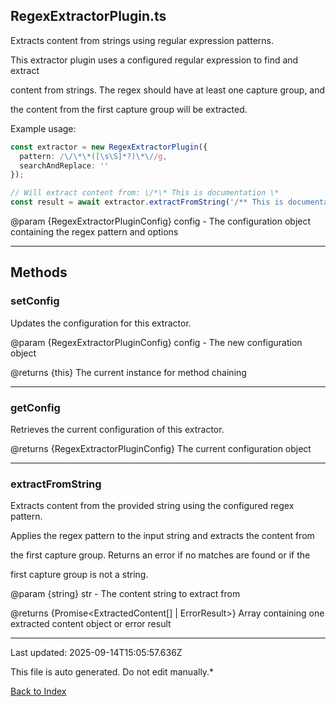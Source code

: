 ## RegexExtractorPlugin.ts





 Extracts content from strings using regular expression patterns.

 

 This extractor plugin uses a configured regular expression to find and extract

 content from strings. The regex should have at least one capture group, and

 the content from the first capture group will be extracted.

 

 Example usage:

 ```typescript
 const extractor = new RegexExtractorPlugin({
   pattern: /\/\*\*([\s\S]*?)\*\//g,
   searchAndReplace: ''
 });
 
 // Will extract content from: \/*\* This is documentation \*
 const result = await extractor.extractFromString('/** This is documentation *\/');
 ```
 

 @param {RegexExtractorPluginConfig} config - The configuration object containing the regex pattern and options

 



---



## Methods



### **setConfig**

 Updates the configuration for this extractor.

 

 @param {RegexExtractorPluginConfig} config - The new configuration object

 @returns {this} The current instance for method chaining

 



---



### **getConfig**

 Retrieves the current configuration of this extractor.

 

 @returns {RegexExtractorPluginConfig} The current configuration object

 



---



### **extractFromString**

 Extracts content from the provided string using the configured regex pattern.

 

 Applies the regex pattern to the input string and extracts the content from

 the first capture group. Returns an error if no matches are found or if the

 first capture group is not a string.

 

 @param {string} str - The content string to extract from

 @returns {Promise<ExtractedContent[] | ErrorResult>} Array containing one extracted content object or error result

 



---



Last updated: 2025-09-14T15:05:57.636Z



This file is auto generated. Do not edit manually.*



[Back to Index](./index.md)